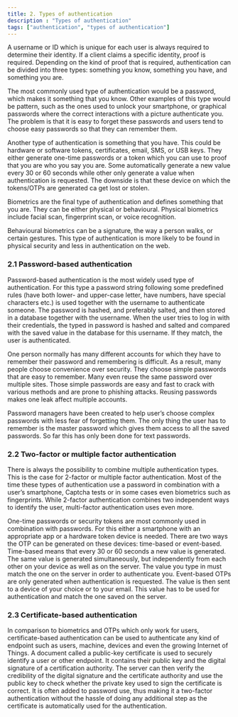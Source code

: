 ```yaml
---
title: 2. Types of authentication
description : "Types of authentication"
tags: ["authentication", "types of authentication"]
---
```


A username or ID which is unique for each user is always required to determine their identity. If a client claims a specific identity, proof is required. Depending on the kind of proof that is required, authentication can be divided into three types: something you know, something you have, and something you are.

The most commonly used type of authentication would be a password, which makes it something that you know. Other examples of this type would be pattern, such as the ones used to unlock your smartphone, or graphical passwords where the correct interactions with a picture authenticate you. The problem is that it is easy to forget these passwords and users tend to choose easy passwords so that they can remember them.

Another type of authentication is something that you have. This could be hardware or software tokens, certificates, email, SMS, or USB keys. They either generate one-time passwords or a token which you can use to proof that you are who you say you are. Some automatically generate a new value every 30 or 60 seconds while other only generate a value when authentication is requested. The downside is that these device on which the tokens/OTPs are generated ca get lost or stolen.

Biometrics are the final type of authentication and defines something that you are. They can be either physical or behavioural. Physical biometrics include facial scan, fingerprint scan, or voice recognition.

Behavioural biometrics can be a signature, the way a person walks, or certain gestures. This type of authentication is more likely to be found in physical security and less in authentication on the web.

### 2.1 Password-based authentication
Password-based authentication is the most widely used type of authentication. For this type a password string following some predefined rules (have both lower- and upper-case letter, have numbers, have special characters etc.) is used together with the username to authenticate someone. The password is hashed, and preferably salted, and then stored in a database together with the username. When the user tries to log in with their credentials, the typed in password is hashed and salted and compared with the saved value in the database for this username. If they match, the user is authenticated.

One person normally has many different accounts for which they have to remember their password and remembering is difficult. As a result, many people choose convenience over security. They choose simple passwords that are easy to remember. Many even reuse the same password over multiple sites. Those simple passwords are easy and fast to crack with various methods and are prone to phishing attacks. Reusing passwords makes one leak affect multiple accounts.

Password managers have been created to help user’s choose complex passwords with less fear of forgetting them. The only thing the user has to remember is the master password which gives them access to all the saved passwords. So far this has only been done for text passwords.

### 2.2 Two-factor or multiple factor authentication
There is always the possibility to combine multiple authentication types. This is the case for 2-factor or multiple factor authentication. Most of the time these types of authentication use a password in combination with a user’s smartphone, Captcha tests or in some cases even biometrics such as fingerprints. While 2-factor authentication combines two independent ways to identify the user, multi-factor authentication uses even more.

One-time passwords or security tokens are most commonly used in combination with passwords. For this either a smartphone with an appropriate app or a hardware token device is needed. There are two ways the OTP can be generated on these devices: time-based or event-based. Time-based means that every 30 or 60 seconds a new value is generated. The same value is generated simultaneously, but independently from each other on your device as well as on the server. The value you type in must match the one on the server in order to authenticate you. Event-based OTPs are only generated when authentication is requested. The value is then sent to a device of your choice or to your email. This value has to be used for authentication and match the one saved on the server.

### 2.3 Certificate-based authentication
In comparison to biometrics and OTPs which only work for users, certificate-based authentication can be used to authenticate any kind of endpoint such as users, machine, devices and even the growing Internet of Things. A document called a public-key certificate is used to securely identify a user or other endpoint. It contains their public key and the digital signature of a certification authority. The server can then verify the credibility of the digital signature and the certificate authority and use the public key to check whether the private key used to sign the certificate is correct. It is often added to password use, thus making it a two-factor authentication without the hassle of doing any additional step as the certificate is automatically used for the authentication.